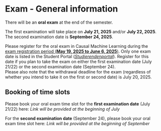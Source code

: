 # Exam - General information 

There will be an **oral exam** at the end of the semester. 

The first examination will take place on **July 21, 2025** and/or **July 22, 2025**. \
The second examination date is **September 24, 2025**.

Please register for the oral exam in Causal Machine Learning during the [exam registration period (**May 19, 2025 to June 6, 2025**)](https://www.hhu.de/fileadmin/redaktion/ZUV/Dezernat_1/Pruefungsamt/documents/pdf/Pruefungstermine/2025/Anmeldetermine_WiWi_WS_2024-25_und_SoSe_2025.pdf). Only one exam date is listed in the Student Portal ([*Studierendenportal*](https://studierende.hhu.de)). Register for this date if you plan to take the exam on either the first examination date (July 21/22) or the second examination date (September 24). \
Please also note that the withdrawal deadline for the exam (regardless of whether you intend to take it on the first or second date) is July 20, 2025.

## Booking of time slots

Please book your oral exam time slot for the **first examination date** (July 21/22) here: *Link will be provided at the beginning of July* 

For the **second examination date** (September 24), please book your oral exam time slot here: *Link will be provided at the beginning of September*